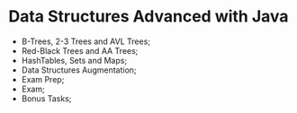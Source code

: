 # Data Structures Advanced with Java

* B-Trees, 2-3 Trees and AVL Trees;
* Red-Black Trees and AA Trees;
* HashTables, Sets and Maps;
* Data Structures Augmentation;
* Exam Prep;
* Exam;
* Bonus Tasks;
